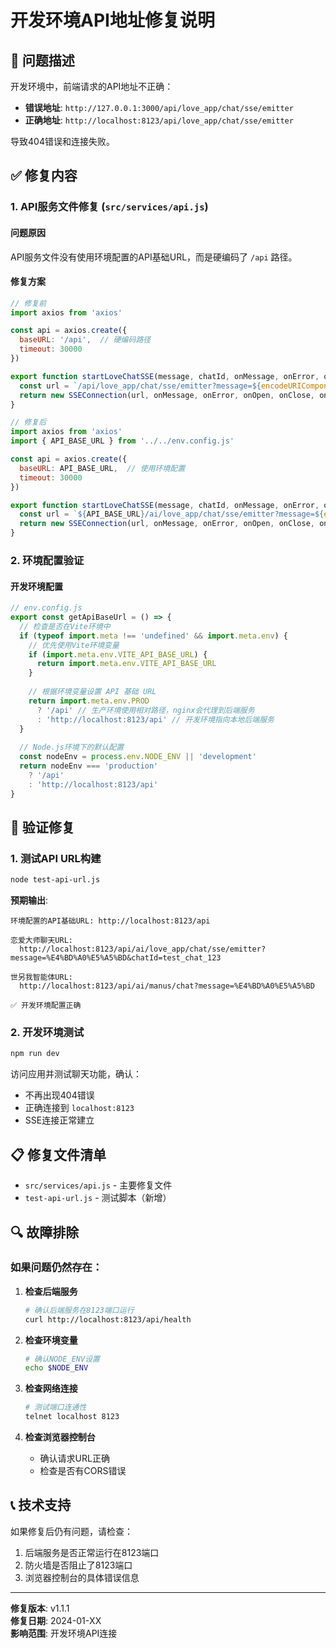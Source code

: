 # 开发环境API地址修复说明

## 🔧 问题描述

开发环境中，前端请求的API地址不正确：
- **错误地址**: `http://127.0.0.1:3000/api/love_app/chat/sse/emitter`
- **正确地址**: `http://localhost:8123/api/love_app/chat/sse/emitter`

导致404错误和连接失败。

## ✅ 修复内容

### 1. API服务文件修复 (`src/services/api.js`)

#### 问题原因
API服务文件没有使用环境配置的API基础URL，而是硬编码了 `/api` 路径。

#### 修复方案
```javascript
// 修复前
import axios from 'axios'

const api = axios.create({
  baseURL: '/api',  // 硬编码路径
  timeout: 30000
})

export function startLoveChatSSE(message, chatId, onMessage, onError, onOpen, onClose, onComplete) {
  const url = `/api/love_app/chat/sse/emitter?message=${encodeURIComponent(message)}&chatId=${encodeURIComponent(chatId)}`
  return new SSEConnection(url, onMessage, onError, onOpen, onClose, onComplete)
}

// 修复后
import axios from 'axios'
import { API_BASE_URL } from '../../env.config.js'

const api = axios.create({
  baseURL: API_BASE_URL,  // 使用环境配置
  timeout: 30000
})

export function startLoveChatSSE(message, chatId, onMessage, onError, onOpen, onClose, onComplete) {
  const url = `${API_BASE_URL}/ai/love_app/chat/sse/emitter?message=${encodeURIComponent(message)}&chatId=${encodeURIComponent(chatId)}`
  return new SSEConnection(url, onMessage, onError, onOpen, onClose, onComplete)
}
```

### 2. 环境配置验证

#### 开发环境配置
```javascript
// env.config.js
export const getApiBaseUrl = () => {
  // 检查是否在Vite环境中
  if (typeof import.meta !== 'undefined' && import.meta.env) {
    // 优先使用Vite环境变量
    if (import.meta.env.VITE_API_BASE_URL) {
      return import.meta.env.VITE_API_BASE_URL
    }
    
    // 根据环境变量设置 API 基础 URL
    return import.meta.env.PROD 
      ? '/api' // 生产环境使用相对路径，nginx会代理到后端服务
      : 'http://localhost:8123/api' // 开发环境指向本地后端服务
  }
  
  // Node.js环境下的默认配置
  const nodeEnv = process.env.NODE_ENV || 'development'
  return nodeEnv === 'production' 
    ? '/api' 
    : 'http://localhost:8123/api'
}
```

## 🧪 验证修复

### 1. 测试API URL构建
```bash
node test-api-url.js
```

**预期输出**:
```
环境配置的API基础URL: http://localhost:8123/api

恋爱大师聊天URL:
  http://localhost:8123/api/ai/love_app/chat/sse/emitter?message=%E4%BD%A0%E5%A5%BD&chatId=test_chat_123

世另我智能体URL:
  http://localhost:8123/api/ai/manus/chat?message=%E4%BD%A0%E5%A5%BD

✅ 开发环境配置正确
```

### 2. 开发环境测试
```bash
npm run dev
```

访问应用并测试聊天功能，确认：
- 不再出现404错误
- 正确连接到 `localhost:8123`
- SSE连接正常建立

## 📋 修复文件清单

- `src/services/api.js` - 主要修复文件
- `test-api-url.js` - 测试脚本（新增）

## 🔍 故障排除

### 如果问题仍然存在：

1. **检查后端服务**
   ```bash
   # 确认后端服务在8123端口运行
   curl http://localhost:8123/api/health
   ```

2. **检查环境变量**
   ```bash
   # 确认NODE_ENV设置
   echo $NODE_ENV
   ```

3. **检查网络连接**
   ```bash
   # 测试端口连通性
   telnet localhost 8123
   ```

4. **检查浏览器控制台**
   - 确认请求URL正确
   - 检查是否有CORS错误

## 📞 技术支持

如果修复后仍有问题，请检查：
1. 后端服务是否正常运行在8123端口
2. 防火墙是否阻止了8123端口
3. 浏览器控制台的具体错误信息

---

**修复版本**: v1.1.1  
**修复日期**: 2024-01-XX  
**影响范围**: 开发环境API连接

